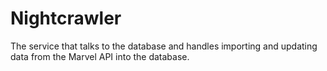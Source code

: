# Nightcrawler

The service that talks to the database and handles importing and updating data from the Marvel API into the database.